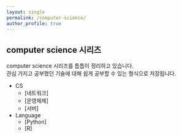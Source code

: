 ```yaml
---
layout: single
permalink: /computer-science/
author_profile: true
---
```

## computer science 시리즈
computer science 시리즈를 틈틈이 정리하고 있습니다.  
관심 가지고 공부했던 기술에 대해 쉽게 공부할 수 있는 형식으로 저장됩니다.

- CS
  - [네트워크]
  - [운영체제]
  - [서버]
- Language
  - [Python]
  - [R]

